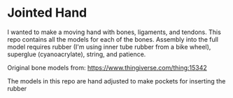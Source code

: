 # Jointed Hand

I wanted to make a moving hand with bones, ligaments, and tendons. This repo
contains all the models for each of the bones. Assembly into the full model
requires rubber (I'm using inner tube rubber from a bike wheel), superglue
(cyanoacrylate), string, and patience.

Original bone models from: https://www.thingiverse.com/thing:15342

The models in this repo are hand adjusted to make pockets for inserting the
rubber

